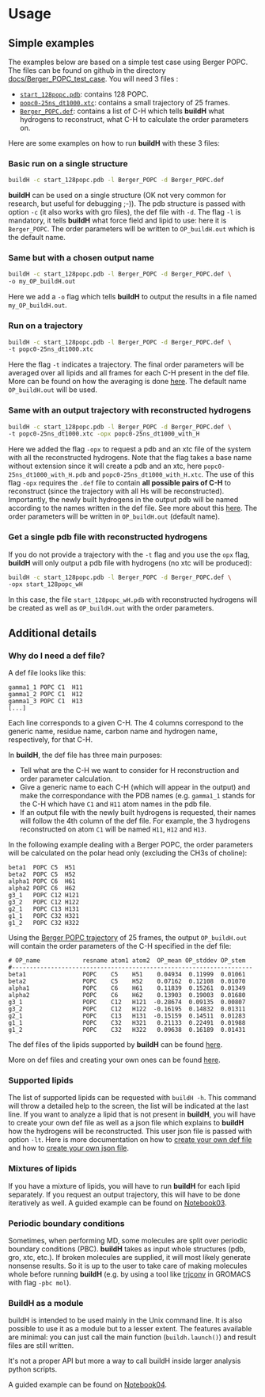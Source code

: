 # Usage


## Simple examples

The examples below are based on a simple test case using Berger POPC. The files can be found on github in the directory [docs/Berger_POPC_test_case](https://github.com/patrickfuchs/buildH/tree/master/docs/Berger_POPC_test_case). You will need 3 files :

- [`start_128popc.pdb`](https://github.com/patrickfuchs/buildH/blob/master/docs/Berger_POPC_test_case/start_128popc.pdb): contains 128 POPC.
- [`popc0-25ns_dt1000.xtc`](https://github.com/patrickfuchs/buildH/blob/master/docs/Berger_POPC_test_case/popc0-25ns_dt1000.xtc): contains a small trajectory of 25 frames.
- [`Berger_POPC.def`](https://github.com/patrickfuchs/buildH/blob/master/docs/Berger_POPC_test_case/Berger_POPC.def): contains a list of C-H which tells **buildH** what hydrogens to reconstruct, what C-H to calculate the order parameters on.


Here are some examples on how to run **buildH** with these 3 files:

### Basic run on a single structure

```bash
buildH -c start_128popc.pdb -l Berger_POPC -d Berger_POPC.def
```

**buildH** can be used on a single structure (OK not very common for research, but useful for debugging ;-)). The pdb structure is passed with option `-c` (it also works with gro files), the def file with `-d`. The flag `-l` is mandatory, it tells **buildH** what force field and lipid to use: here it is `Berger_POPC`. The order parameters will be written to `OP_buildH.out` which is the default name.

### Same but with a chosen output name

```bash
buildH -c start_128popc.pdb -l Berger_POPC -d Berger_POPC.def \
-o my_OP_buildH.out
```

Here we add a `-o` flag which tells **buildH** to output the results in a file named `my_OP_buildH.out`.

### Run on a trajectory

```bash
buildH -c start_128popc.pdb -l Berger_POPC -d Berger_POPC.def \
-t popc0-25ns_dt1000.xtc
```

Here the flag `-t` indicates a trajectory. The final order parameters will be averaged over all lipids and all frames for each C-H present in the def file. More can be found on how the averaging is done [here](order_parameter.md). The default name `OP_buildH.out` will be used.

### Same with an output trajectory with reconstructed hydrogens

```bash
buildH -c start_128popc.pdb -l Berger_POPC -d Berger_POPC.def \
-t popc0-25ns_dt1000.xtc -opx popc0-25ns_dt1000_with_H
```

Here we added the flag `-opx` to request a pdb and an xtc file of the system with all the reconstructed hydrogens. Note that the flag takes a base name without extension since it will create a pdb and an xtc, here `popc0-25ns_dt1000_with_H.pdb` and `popc0-25ns_dt1000_with_H.xtc`. The use of this flag `-opx` requires the `.def` file to contain **all possible pairs of C-H** to reconstruct (since the trajectory with all Hs will be reconstructed). Importantly, the newly built hydrogens in the output pdb will be named according to the names written in the def file. See more about this [here](def_format.md). The order parameters will be written in `OP_buildH.out` (default name).

### Get a single pdb file with reconstructed hydrogens

If you do not provide a trajectory with the `-t` flag and you use the `opx` flag, **buildH** will only output a pdb file with hydrogens (no xtc will be produced):

```bash
buildH -c start_128popc.pdb -l Berger_POPC -d Berger_POPC.def \
-opx start_128popc_wH
```

In this case, the file `start_128popc_wH.pdb` with reconstructed hydrogens will be created as well as `OP_buildH.out` with the order parameters.

## Additional details

### Why do I need a def file?

A def file looks like this:

```
gamma1_1 POPC C1  H11
gamma1_2 POPC C1  H12
gamma1_3 POPC C1  H13
[...]
```

Each line corresponds to a given C-H. The 4 columns correspond to the generic name, residue name, carbon name and hydrogen name, respectively, for that C-H.

In **buildH**, the def file has three main purposes:

- Tell what are the C-H we want to consider for H reconstruction and order parameter calculation.
- Give a generic name to each C-H (which will appear in the output) and make the correspondance with the PDB names (e.g. `gamma1_1` stands for the C-H which have `C1` and `H11` atom names in the pdb file.
- If an output file with the newly built hydrogens is requested, their names will follow the 4th column of the def file. For example, the 3 hydrogens reconstructed on atom `C1` will be named `H11`, `H12` and `H13`.


In the following example dealing with a Berger POPC, the order parameters will be calculated on the polar head only (excluding the CH3s of choline):

```
beta1  POPC C5  H51
beta2  POPC C5  H52
alpha1 POPC C6  H61
alpha2 POPC C6  H62
g3_1   POPC C12 H121
g3_2   POPC C12 H122
g2_1   POPC C13 H131
g1_1   POPC C32 H321
g1_2   POPC C32 H322
```

Using the [Berger POPC trajectory](https://github.com/patrickfuchs/buildH/tree/master/docs/Berger_POPC_test_case) of 25 frames, the output `OP_buildH.out` will contain the order parameters of the C-H specified in the def file:

```
# OP_name            resname atom1 atom2  OP_mean OP_stddev OP_stem
#--------------------------------------------------------------------
beta1                POPC    C5    H51    0.04934  0.11999  0.01061
beta2                POPC    C5    H52    0.07162  0.12108  0.01070
alpha1               POPC    C6    H61    0.11839  0.15261  0.01349
alpha2               POPC    C6    H62    0.13903  0.19003  0.01680
g3_1                 POPC    C12   H121  -0.28674  0.09135  0.00807
g3_2                 POPC    C12   H122  -0.16195  0.14832  0.01311
g2_1                 POPC    C13   H131  -0.15159  0.14511  0.01283
g1_1                 POPC    C32   H321   0.21133  0.22491  0.01988
g1_2                 POPC    C32   H322   0.09638  0.16189  0.01431
```

The def files of the lipids supported by **buildH** can be found [here](https://github.com/patrickfuchs/buildH/tree/master/def_files).

More on def files and creating your own ones can be found [here](def_format.md).

### Supported lipids

The list of supported lipids can be requested with `buildH -h`. This command will throw a detailed help to the screen, the list will be indicated at the last line. If you want to analyze a lipid that is not present in **buildH**, you will have to create your own def file as well as a json file which explains to **buildH** how the hydrogens will be reconstructed. This user json file is passed with option `-lt`. Here is more documentation on how to [create your own def file](def_format.md) and how to [create your own json file](json_format.md).

### Mixtures of lipids

If you have a mixture of lipids, you will have to run **buildH** for each lipid separately. If you request an output trajectory, this will have to be done iteratively as well. A guided example can be found on [Notebook03](notebooks/Notebook_03_buildH_mixture.ipynb).


### Periodic boundary conditions

Sometimes, when performing MD, some molecules are split over periodic boundary conditions (PBC). **buildH** takes as input whole structures (pdb, gro, xtc, etc.). If broken molecules are supplied, it will most likely generate nonsense results. So it is up to the user to take care of making molecules whole before running **buildH** (e.g. by using a tool like [trjconv](https://manual.gromacs.org/current/onlinehelp/gmx-trjconv.html) in GROMACS with flag `-pbc mol`).


### BuildH as a module

buildH is intended to be used mainly in the Unix command line. It is also possible to use it as a module but to a lesser extent.
The features available are minimal: you can just call the main function (`buildh.launch()`) and result files are still written.

It's not a proper API but more a way to call buildH inside larger analysis python scripts.

A guided example can be found on [Notebook04](notebooks/Notebook_04_library.ipynb).
